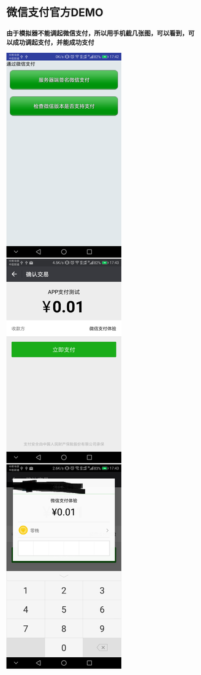 # 微信支付官方DEMO

### 由于模拟器不能调起微信支付，所以用手机截几张图，可以看到，可以成功调起支付，并能成功支付

<img src="https://github.com/ainiyiwan/WeChatSDK_sample_Android/blob/master/png/1.png" width = "300"/>
<img src="https://github.com/ainiyiwan/WeChatSDK_sample_Android/blob/master/png/2.png" width = "300"/>
<img src="https://github.com/ainiyiwan/WeChatSDK_sample_Android/blob/master/png/3.png" width = "300"/>
